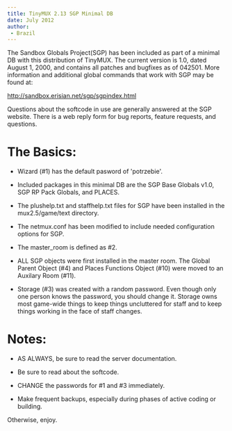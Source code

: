 ```yaml
---
title: TinyMUX 2.13 SGP Minimal DB
date: July 2012
author:
 - Brazil
---
```


The Sandbox Globals Project(SGP) has been included as part of a minimal
DB with this distribution of TinyMUX.  The current version is 1.0, dated
August 1, 2000, and contains all patches and bugfixes as of 042501.
More information and additional global commands that work with SGP may
be found at:

http://sandbox.erisian.net/sgp/sgpindex.html

Questions about the softcode in use are generally answered at the SGP
website.  There is a web reply form for bug reports, feature requests,
and questions.

# The Basics:

 - Wizard (#1) has the default pasword of 'potrzebie'.

 - Included packages in this minimal DB are the SGP Base Globals v1.0,
   SGP RP Pack Globals, and PLACES.

 - The plushelp.txt and staffhelp.txt files for SGP have been
   installed in the mux2.5/game/text directory.

 - The netmux.conf has been modified to include needed configuration
   options for SGP.

 - The master_room is defined as #2.

 - ALL SGP objects were first installed in the master room.  The Global
   Parent Object (#4) and Places Functions Object (#10) were moved to an
   Auxilary Room (#11).

 - Storage (#3) was created with a random password.  Even though only one
   person knows the password, you should change it.  Storage owns most
   game-wide things to keep things uncluttered for staff and to keep
   things working in the face of staff changes.


# Notes:

 * AS ALWAYS, be sure to read the server documentation.

 * Be sure to read about the softcode.

 * CHANGE the passwords for #1 and #3 immediately.

 * Make frequent backups, especially during phases of active coding or
   building.

Otherwise, enjoy.
